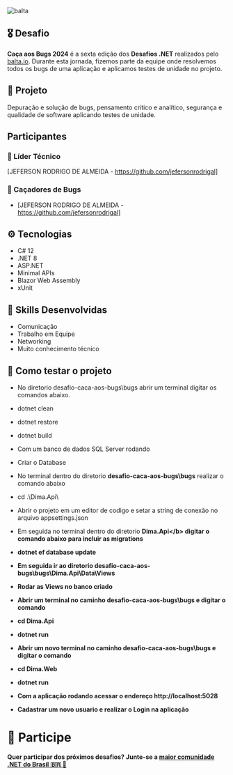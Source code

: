 ![balta](https://baltaio.blob.core.windows.net/static/images/dark/balta-logo.svg)

## 🎖️ Desafio
**Caça aos Bugs 2024** é a sexta edição dos **Desafios .NET** realizados pelo [balta.io](https://balta.io). Durante esta jornada, fizemos parte da equipe  onde resolvemos todos os bugs de uma aplicação e aplicamos testes de unidade no projeto.

## 📱 Projeto
Depuração e solução de bugs, pensamento crítico e analítico, segurança e qualidade de software aplicando testes de unidade.

## Participantes
### 🚀 Líder Técnico
[JEFERSON RODRIGO DE ALMEIDA - https://github.com/jefersonrodrigal]

### 👻 Caçadores de Bugs
* [JEFERSON RODRIGO DE ALMEIDA - https://github.com/jefersonrodrigal]

## ⚙️ Tecnologias
* C# 12
* .NET 8
* ASP.NET
* Minimal APIs
* Blazor Web Assembly
* xUnit

## 🥋 Skills Desenvolvidas
* Comunicação
* Trabalho em Equipe
* Networking
* Muito conhecimento técnico

## 🧪 Como testar o projeto

* No diretorio desafio-caca-aos-bugs\bugs abrir um terminal digitar os comandos abaixo.
* dotnet clean
* dotnet restore
* dotnet build

* Com um banco de dados SQL Server rodando
* Criar o Database

* No terminal dentro do diretorio <b>desafio-caca-aos-bugs\bugs</b> realizar o comando abaixo
* cd .\Dima.Api\
* Abrir o projeto em um editor de codigo e setar a string de conexão no arquivo appsettings.json
* Em seguida no terminal dentro do diretorio <b>Dima.Api\</b> digitar o comando abaixo para incluir as migrations
* dotnet ef database update
* Em seguida ir ao diretorio <b>desafio-caca-aos-bugs\bugs\Dima.Api\Data\Views</b>
* Rodar as Views no banco criado
* Abrir um terminal no caminho <b>desafio-caca-aos-bugs\bugs</b> e digitar o comando
* cd Dima.Api
* dotnet run

* Abrir um novo terminal no caminho <b>desafio-caca-aos-bugs\bugs</b> e digitar o comando
* cd Dima.Web
* dotnet run

* Com a aplicação rodando acessar o endereço <b>http://localhost:5028</b>
* Cadastrar um novo usuario e realizar o Login na aplicação

# 💜 Participe
Quer participar dos próximos desafios? Junte-se a [maior comunidade .NET do Brasil 🇧🇷 💜](https://balta.io/discord)
